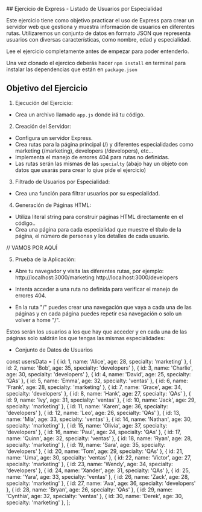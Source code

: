 ## Ejercicio de Express - Listado de Usuarios por Especialidad

Este ejercicio tiene como objetivo practicar el uso de Express para crear un servidor web que gestiona y muestra información de usuarios en diferentes rutas. Utilizaremos un conjunto de datos en formato JSON que representa usuarios con diversas características, como nombre, edad y especialidad.

Lee el ejercicio completamente antes de empezar para poder entenderlo.

Una vez clonado el ejercico deberás hacer `npm install` en terminal para instalar las dependencias que están en `package.json` 

## Objetivo del Ejercicio

1. Ejecución del Ejercicio:
  - Crea un archivo llamado `app.js` donde irá tu código.

2. Creación del Servidor:
  - Configura un servidor Express.
  - Crea rutas para la página principal (/) y diferentes especialidades como marketing (/marketing), developers (/developers), etc...
  - Implementa el manejo de errores 404 para rutas no definidas.
  - Las rutas serán las mismas de las `specialty` (abajo hay un objeto con datos que usarás para crear lo qiue pide el ejercicio)

3. Filtrado de Usuarios por Especialidad:
  - Crea una función para filtrar usuarios por su especialidad.

4. Generación de Páginas HTML:
  - Utiliza literal string para construir páginas HTML directamente en el código..
  - Crea una página para cada especialidad que muestre el título de la página, el número de personas y los detalles de cada usuario.

// VAMOS POR AQUÍ
 
5. Prueba de la Aplicación:
  - Abre tu navegador y visita las diferentes rutas, por ejemplo:
http://localhost:3000/marketing
http://localhost:3000/developers

  - Intenta acceder a una ruta no definida para verificar el manejo de errores 404.
  - En la ruta "/" puedes crear una navegación que vaya a cada una de las páginas y en cada página puedes repetir esa navegación o solo un volver a home "/".

Estos serán los usuarios a los que hay que acceder y en cada una de las páginas solo saldrán los que tengas las mismas especialidades:
* Conjunto de Datos de Usuarios

const usersData = [
  { id: 1, name: 'Alice', age: 28, specialty: 'marketing' },
  { id: 2, name: 'Bob', age: 35, specialty: 'developers' },
  { id: 3, name: 'Charlie', age: 30, specialty: 'developers' },
  { id: 4, name: 'David', age: 25, specialty: 'QAs' },
  { id: 5, name: 'Emma', age: 32, specialty: 'ventas' },
  { id: 6, name: 'Frank', age: 28, specialty: 'marketing' },
  { id: 7, name: 'Grace', age: 34, specialty: 'developers' },
  { id: 8, name: 'Hank', age: 27, specialty: 'QAs' },
  { id: 9, name: 'Ivy', age: 31, specialty: 'ventas' },
  { id: 10, name: 'Jack', age: 29, specialty: 'marketing' },
  { id: 11, name: 'Karen', age: 36, specialty: 'developers' },
  { id: 12, name: 'Leo', age: 26, specialty: 'QAs' },
  { id: 13, name: 'Mia', age: 33, specialty: 'ventas' },
  { id: 14, name: 'Nathan', age: 30, specialty: 'marketing' },
  { id: 15, name: 'Olivia', age: 37, specialty: 'developers' },
  { id: 16, name: 'Paul', age: 24, specialty: 'QAs' },
  { id: 17, name: 'Quinn', age: 32, specialty: 'ventas' },
  { id: 18, name: 'Ryan', age: 28, specialty: 'marketing' },
  { id: 19, name: 'Sara', age: 35, specialty: 'developers' },
  { id: 20, name: 'Tom', age: 29, specialty: 'QAs' },
  { id: 21, name: 'Uma', age: 30, specialty: 'ventas' },
  { id: 22, name: 'Victor', age: 27, specialty: 'marketing' },
  { id: 23, name: 'Wendy', age: 34, specialty: 'developers' },
  { id: 24, name: 'Xander', age: 31, specialty: 'QAs' },
  { id: 25, name: 'Yara', age: 33, specialty: 'ventas' },
  { id: 26, name: 'Zack', age: 28, specialty: 'marketing' },
  { id: 27, name: 'Ava', age: 36, specialty: 'developers' },
  { id: 28, name: 'Bryan', age: 26, specialty: 'QAs' },
  { id: 29, name: 'Cynthia', age: 32, specialty: 'ventas' },
  { id: 30, name: 'Derek', age: 30, specialty: 'marketing' },
];
